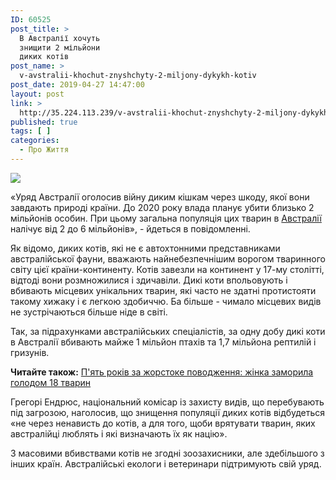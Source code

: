 ```yaml
---
ID: 60525
post_title: >
  В Австралії хочуть
  знищити 2 мільйони
  диких котів
post_name: >
  v-avstralii-khochut-znyshchyty-2-miljony-dykykh-kotiv
post_date: 2019-04-27 14:47:00
layout: post
link: >
  http://35.224.113.239/v-avstralii-khochut-znyshchyty-2-miljony-dykykh-kotiv/
published: true
tags: [ ]
categories:
  - Про Життя
---
```

<div><img src="https://static.ukrinform.com/photos/2018_08/thumb_files/630_360_1534151829-3170.jpg" class="ff-og-image-inserted"></div><p>«Уряд Австралії оголосив війну диким кішкам через шкоду, якої вони завдають природі країни. До 2020 року влада планує убити близько 2 мільйонів особин. При цьому загальна популяція цих тварин в <a href="https://www.ukrinform.ua/tag-avstralia" target="_blank" rel="noopener noreferrer">Австралії</a> налічує від 2 до 6 мільйонів», - йдеться в повідомленні.</p>
<p>Як відомо, диких котів, які не є автохтонними представниками австралійської фауни, вважають найнебезпечнішим ворогом тваринного світу цієї країни-континенту. Котів завезли на континент у 17-му столітті, відтоді вони розмножилися і здичавіли. Дикі коти впольовують і вбивають місцевих унікальних тварин, які часто не здатні протистояти такому хижаку і є легкою здобиччю. Ба більше - чимало місцевих видів не зустрічаються більше ніде в світі.</p>
<p>Так, за підрахунками австралійських спеціалістів, за одну добу дикі коти в Австралії вбивають майже 1 мільйон птахів та 1,7 мільйона рептилій і гризунів.</p>
<section class="read"><strong>Читайте також:</strong> <a href="https://www.ukrinform.ua/rubric-culture/2686906-pat-rokiv-za-zorstoke-povodzenna-zinka-zamorila-golodom-18-tvarin.html" target="_blank" rel="noopener noreferrer">П'ять років за жорстоке поводження: жінка заморила голодом 18 тварин</a></section><p>Грегорі Ендрюс, національний комісар із захисту видів, що перебувають під загрозою, наголосив, що знищення популяції диких котів відбудеться «не через ненависть до котів, а для того, щоби врятувати тварин, яких австралійці люблять і які визначають їх як націю».</p>
<p>З масовими вбивствами котів не згодні зоозахисники, але здебільшого з інших країн. Австралійські екологи і ветеринари підтримують свій уряд.</p>
